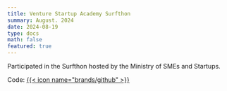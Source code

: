 ```yaml
---
title: Venture Startup Academy Surfthon
summary: August. 2024
date: 2024-08-19
type: docs
math: false
featured: true
---
```


Participated in the Surfthon hosted by the Ministry of SMEs and Startups.

Code: [{{< icon name="brands/github" >}}](https://github.com/Surfthon/server)